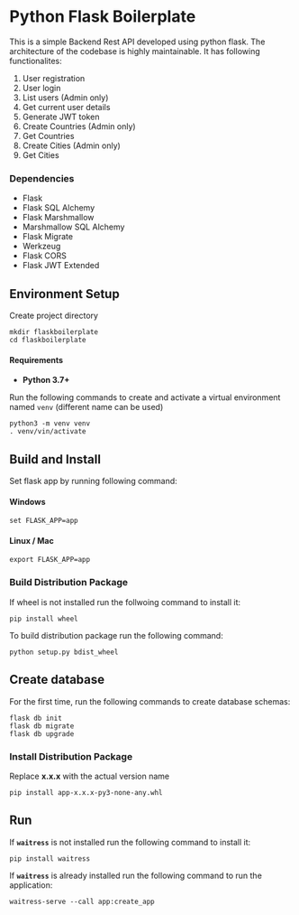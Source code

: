 # Python Flask Boilerplate
This is a simple Backend Rest API developed using python flask. The architecture of the codebase is highly maintainable. It has following functionalites:

1. User registration
2. User login
3. List users (Admin only)
4. Get current user details
5. Generate JWT token
6. Create Countries (Admin only)
7. Get Countries
8. Create Cities (Admin only)
9. Get Cities

### Dependencies
* Flask
* Flask SQL Alchemy
* Flask Marshmallow
* Marshmallow SQL Alchemy
* Flask Migrate
* Werkzeug
* Flask CORS
* Flask JWT Extended

## Environment Setup

Create project directory

    mkdir flaskboilerplate
    cd flaskboilerplate
    
#### Requirements
* **Python 3.7+**

Run the following commands to create and activate a virtual environment named `venv` (different name can be used)

    python3 -m venv venv
    . venv/vin/activate

## Build and Install
Set flask app by running following command:
#### Windows
    
    set FLASK_APP=app

#### Linux / Mac

    export FLASK_APP=app

### Build Distribution Package
If wheel is not installed run the follwoing command to install it:

    pip install wheel

To build distribution package run the following command:

    python setup.py bdist_wheel

    
## Create database
For the first time, run the following commands to create database schemas:

    flask db init
    flask db migrate
    flask db upgrade

### Install Distribution Package
Replace **x.x.x** with the actual version name

    pip install app-x.x.x-py3-none-any.whl

## Run
If **`waitress`** is not installed run the following command to install it:

    pip install waitress

If **`waitress`** is already installed run the following command to run the application:

    waitress-serve --call app:create_app
